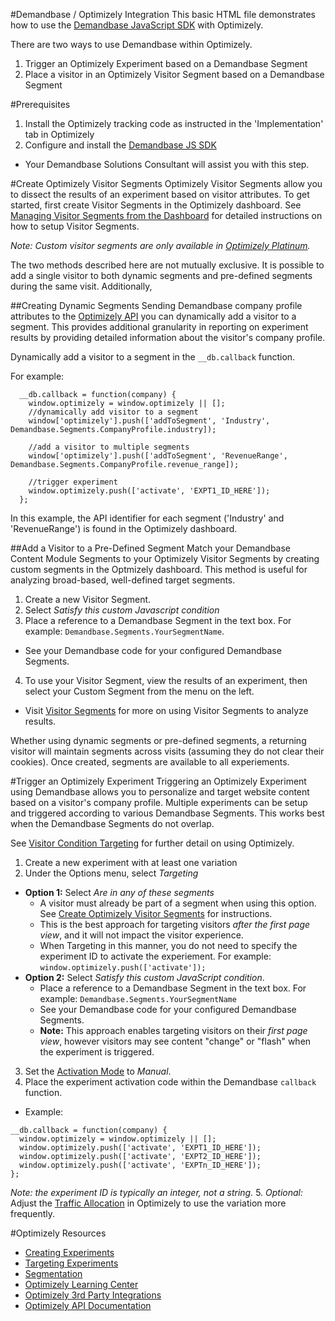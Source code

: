 #Demandbase / Optimizely Integration
This basic HTML file demonstrates how to use the [Demandbase JavaScript SDK](https://github.com/demandbaselabs/demandbaselabs/tree/master/JavaScriptSDK) with Optimizely.

There are two ways to use Demandbase within Optimizely.

1. Trigger an Optimizely Experiment based on a Demandbase Segment
2. Place a visitor in an Optimizely Visitor Segment based on a Demandbase Segment

#Prerequisites
1. Install the Optimizely tracking code as instructed in the 'Implementation' tab in Optimizely
2. Configure and install the [Demandbase JS SDK](https://github.com/demandbaselabs/demandbaselabs/tree/master/JavaScriptSDK)
  * Your Demandbase Solutions Consultant will assist you with this step.

#Create Optimizely Visitor Segments
Optimizely Visitor Segments allow you to dissect the results of an experiment based on visitor attributes.
To get started, first create Visitor Segments in the Optimizely dashboard.  See [Managing Visitor Segments from the Dashboard](https://help.optimizely.com/hc/en-us/articles/200040865-Managing-Visitor-Segments-from-the-Dashboard) for detailed instructions on how to setup Visitor Segments.

*Note: Custom visitor segments are only available in [Optimizely Platinum](https://www.optimizely.com/pricing).*

The two methods described here are not mutually exclusive.  It is possible to add a single visitor to both dynamic segments and pre-defined segments during the same visit.  Additionally,

##Creating Dynamic Segments
Sending Demandbase company profile attributes to the [Optimizely API](https://www.optimizely.com/docs/api#visitor-segments) you can dynamically add a visitor to a segment.
This provides additional granularity in reporting on experiment results by providing detailed information about the visitor's company profile.

Dynamically add a visitor to a segment in the `__db.callback` function.

For example:
```
  __db.callback = function(company) {
    window.optimizely = window.optimizely || [];
    //dynamically add visitor to a segment
    window['optimizely'].push(['addToSegment', 'Industry', Demandbase.Segments.CompanyProfile.industry]);

    //add a visitor to multiple segments
    window['optimizely'].push(['addToSegment', 'RevenueRange', Demandbase.Segments.CompanyProfile.revenue_range]);

    //trigger experiment
    window.optimizely.push(['activate', 'EXPT1_ID_HERE']);
  };
```
In this example, the API identifier for each segment ('Industry' and 'RevenueRange') is found in the Optimizely dashboard.

##Add a Visitor to a Pre-Defined Segment
Match your Demandbase Content Module Segments to your Optimizely Visitor Segments by creating custom segments in the Optmizely dashboard.  This method is useful for analyzing broad-based, well-defined target segments.

1. Create a new Visitor Segment.
2. Select *Satisfy this custom Javascript condition*
3. Place a reference to a Demandbase Segment in the text box.  For example: `Demandbase.Segments.YourSegmentName`.
  * See your Demandbase code for your configured Demandbase Segments.
4. To use your Visitor Segment, view the results of an experiment, then select your Custom Segment from the menu on the left.
  * Visit [Visitor Segments](https://help.optimizely.com/hc/en-us/articles/200040315-Visitor-Segments) for more on using Visitor Segments to analyze results.

Whether using dynamic segments or pre-defined segments, a returning visitor will maintain segments across visits (assuming they do not clear their cookies).  Once created, segments are available to all experiements.

#Trigger an Optimizely Experiment
Triggering an Optimizely Experiment using Demandbase allows you to personalize and target website content based on a visitor's company profile.
Multiple experiments can be setup and triggered according to various Demandbase Segments.  This works best when the Demandbase Segments do not overlap.

See [Visitor Condition Targeting](https://help.optimizely.com/hc/en-us/articles/200039685-Visitor-Condition-Targeting) for further detail on using Optimizely.

1. Create a new experiment with at least one variation
2. Under the Options menu, select *Targeting*
  * **Option 1:** Select *Are in any of these segments*
    * A visitor must already be part of a segment when using this option.  See [Create Optimizely Visitor Segments](https://github.com/demandbaselabs/demandbaselabs/tree/master/Optimizely#create-optimizely-visitor-segments) for instructions.
    * This is the best approach for targeting visitors *after the first page view*, and it will not impact the visitor experience.
    * When Targeting in this manner, you do not need to specify the experiment ID to activate the experiement.   For example: `window.optimizely.push(['activate']);`
  * **Option 2:**  Select *Satisfy this custom JavaScript condition*.
    * Place a reference to a Demandbase Segment in the text box.  For example: `Demandbase.Segments.YourSegmentName`
    * See your Demandbase code for your configured Demandbase Segments.
    * **Note:** This approach enables targeting visitors on their *first page view*, however visitors may see content "change" or "flash" when the experiment is triggered.
3. Set the [Activation Mode](https://help.optimizely.com/hc/en-us/articles/200039765-Activation-Mode) to *Manual*.
4. Place the experiment activation code within the Demandbase `callback` function.
  * Example:
  ```
  __db.callback = function(company) {
    window.optimizely = window.optimizely || [];
    window.optimizely.push(['activate', 'EXPT1_ID_HERE']);
    window.optimizely.push(['activate', 'EXPT2_ID_HERE']);
    window.optimizely.push(['activate', 'EXPTn_ID_HERE']);
  };
  ```
  *Note: the experiment ID is typically an integer, not a string.*
5. *Optional:* Adjust the [Traffic Allocation](https://help.optimizely.com/hc/en-us/articles/200040115-Traffic-Allocation) in Optimizely to use the variation more frequently.

#Optimizely Resources
* [Creating Experiments](https://help.optimizely.com/hc/en-us/articles/200136330-The-Five-Steps-In-Every-Test)
* [Targeting Experiments](https://help.optimizely.com/hc/en-us/sections/200008115-Targeting)
* [Segmentation](https://help.optimizely.com/hc/en-us/sections/200008125-Segmentation)
* [Optimizely Learning Center](https://help.optimizely.com/hc/en-us)
* [Optimizely 3rd Party Integrations](https://help.optimizely.com/hc/en-us/sections/200008075-3rd-Party-Integration)
* [Optimizely API Documentation](http://www.optimizely.com/docs/api)
